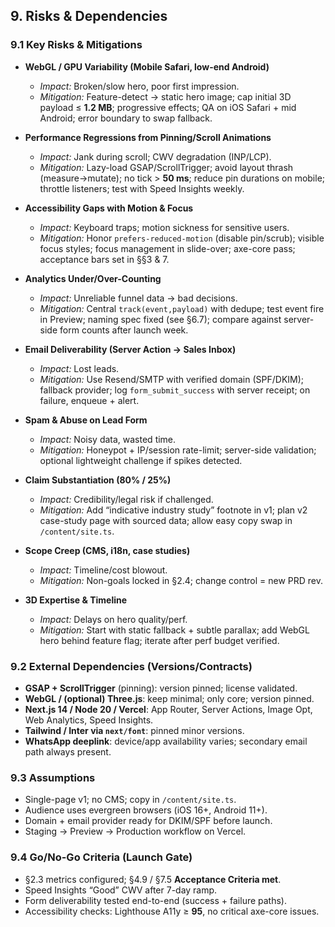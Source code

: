## 9. Risks & Dependencies

### 9.1 Key Risks & Mitigations

- **WebGL / GPU Variability (Mobile Safari, low-end Android)**
  - _Impact:_ Broken/slow hero, poor first impression.
  - _Mitigation:_ Feature-detect → static hero image; cap initial 3D payload ≤ **1.2 MB**; progressive effects; QA on iOS Safari + mid Android; error boundary to swap fallback.

- **Performance Regressions from Pinning/Scroll Animations**
  - _Impact:_ Jank during scroll; CWV degradation (INP/LCP).
  - _Mitigation:_ Lazy-load GSAP/ScrollTrigger; avoid layout thrash (measure→mutate); no tick > **50 ms**; reduce pin durations on mobile; throttle listeners; test with Speed Insights weekly.

- **Accessibility Gaps with Motion & Focus**
  - _Impact:_ Keyboard traps; motion sickness for sensitive users.
  - _Mitigation:_ Honor `prefers-reduced-motion` (disable pin/scrub); visible focus styles; focus management in slide-over; axe-core pass; acceptance bars set in §§3 & 7.

- **Analytics Under/Over-Counting**
  - _Impact:_ Unreliable funnel data → bad decisions.
  - _Mitigation:_ Central `track(event,payload)` with dedupe; test event fire in Preview; naming spec fixed (see §6.7); compare against server-side form counts after launch week.

- **Email Deliverability (Server Action → Sales Inbox)**
  - _Impact:_ Lost leads.
  - _Mitigation:_ Use Resend/SMTP with verified domain (SPF/DKIM); fallback provider; log `form_submit_success` with server receipt; on failure, enqueue + alert.

- **Spam & Abuse on Lead Form**
  - _Impact:_ Noisy data, wasted time.
  - _Mitigation:_ Honeypot + IP/session rate-limit; server-side validation; optional lightweight challenge if spikes detected.

- **Claim Substantiation (80% / 25%)**
  - _Impact:_ Credibility/legal risk if challenged.
  - _Mitigation:_ Add “indicative industry study” footnote in v1; plan v2 case-study page with sourced data; allow easy copy swap in `/content/site.ts`.

- **Scope Creep (CMS, i18n, case studies)**
  - _Impact:_ Timeline/cost blowout.
  - _Mitigation:_ Non-goals locked in §2.4; change control = new PRD rev.

- **3D Expertise & Timeline**
  - _Impact:_ Delays on hero quality/perf.
  - _Mitigation:_ Start with static fallback + subtle parallax; add WebGL hero behind feature flag; iterate after perf budget verified.

### 9.2 External Dependencies (Versions/Contracts)

- **GSAP + ScrollTrigger** (pinning): version pinned; license validated.
- **WebGL / (optional) Three.js**: keep minimal; only core; version pinned.
- **Next.js 14 / Node 20 / Vercel**: App Router, Server Actions, Image Opt, Web Analytics, Speed Insights.
- **Tailwind / Inter via `next/font`**: pinned minor versions.
- **WhatsApp deeplink**: device/app availability varies; secondary email path always present.

### 9.3 Assumptions

- Single-page v1; no CMS; copy in `/content/site.ts`.
- Audience uses evergreen browsers (iOS 16+, Android 11+).
- Domain + email provider ready for DKIM/SPF before launch.
- Staging → Preview → Production workflow on Vercel.

### 9.4 Go/No-Go Criteria (Launch Gate)

- §2.3 metrics configured; §4.9 / §7.5 **Acceptance Criteria met**.
- Speed Insights “Good” CWV after 7-day ramp.
- Form deliverability tested end-to-end (success + failure paths).
- Accessibility checks: Lighthouse A11y ≥ **95**, no critical axe-core issues.
